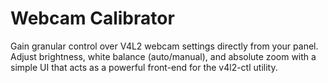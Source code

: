 # Webcam Calibrator

Gain granular control over V4L2 webcam settings directly from your panel. Adjust brightness, white balance (auto/manual), and absolute zoom with a simple UI that acts as a powerful front-end for the v4l2-ctl utility.
